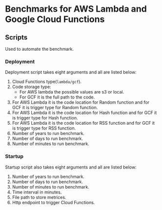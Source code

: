 # Benchmarks for AWS Lambda and Google Cloud Functions
## Scripts 
Used to automate the benchmark.
### Deployment
Deployment script takes eight arguments and all are listed below:
1. Cloud Functions type(```lambda/gcf```).
1. Code storage type:
    * For AWS lambda the possible values are s3 or local.
    * For GCF it is the full path to the code.
1. For AWS Lambda it is the code location for Random function and for GCF it is trigger type for Random function.
1. For AWS Lambda it is the code location for Hash function and for GCF it is trigger type for Hash function.
1. For AWS Lambda it is the code location for RSS function and for GCF it is trigger type for RSS function.
1. Number of years to run benchmark.
1. Number of days to run benchmark.
1. Number of minutes to run benchmark.
### Startup
Startup script also takes eight arguments and all are listed below:
1. Number of years to run benchmark.
1. Number of days to run benchmark.
1. Number of minutes to run benchmark.
1. Time interval in minutes.
1. File path to store metrices.
1. Http endpoint to trigger Cloud Functions.
